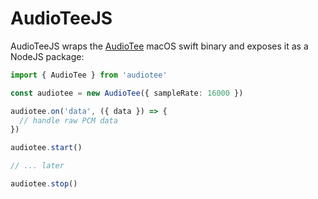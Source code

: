 # AudioTeeJS

AudioTeeJS wraps the [AudioTee](https://github.com/makeusabrew/audiotee) macOS swift binary and exposes it as a NodeJS package:

```ts
import { AudioTee } from 'audiotee'

const audiotee = new AudioTee({ sampleRate: 16000 })

audiotee.on('data', ({ data }) => {
  // handle raw PCM data
})

audiotee.start()

// ... later

audiotee.stop()
```
